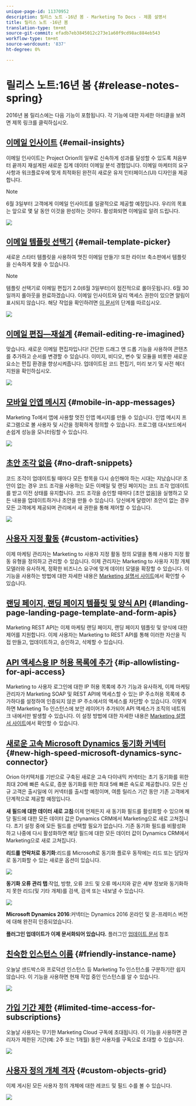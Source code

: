 ```yaml
---
unique-page-id: 11370952
description: 릴리스 노트 -16년 봄 - Marketing To Docs - 제품 설명서
title: 릴리스 노트 -16년 봄
translation-type: tm+mt
source-git-commit: efadb7eb3845012c273e1a60f9cd98ac884eb543
workflow-type: tm+mt
source-wordcount: '837'
ht-degree: 0%

---
```



# 릴리스 노트:16년 봄 {#release-notes-spring}

2016년 봄 릴리스에는 다음 기능이 포함됩니다. 각 기능에 대한 자세한 아티클을 보려면 제목 링크를 클릭하십시오.

## [이메일 인사이트](http://docs.marketo.com/display/docs/email+insights) {#email-insights}

이메일 인사이트는 Project Orion의 일부로 신속하게 성과를 달성할 수 있도록 처음부터 끝까지 재설계된 새로운 집계 데이터 이메일 분석 경험입니다. 이메일 마케터의 요구 사항과 워크플로우에 맞게 최적화된 완전히 새로운 유저 인터페이스(UI) 디자인을 제공합니다.

>[!NOTE]
>
>6월 3일부터 고객에게 이메일 인사이트를 일괄적으로 제공할 예정입니다. 우리의 목표는 앞으로 몇 달 동안 이것을 완성하는 것이다. 활성화되면 이메일로 알려 드립니다.

![](assets/two.png)

## [이메일 템플릿 선택기](/help/marketo/product-docs/email-marketing/general/email-editor-2/email-template-picker-overview.md) {#email-template-picker}

새로운 스타터 템플릿을 사용하여 멋진 이메일 만들기! 또한 라이브 축소판에서 템플릿을 신속하게 찾을 수 있습니다.

>[!NOTE]
>
>템플릿 선택기로 이메일 편집기 2.0(6월 3일부터)이 점진적으로 롤아웃됩니다. 6월 30일까지 롤아웃을 완료하겠습니다. 이메일 인사이트와 달리 액세스 권한이 있으면 알림이 표시되지 않습니다. 해당 작업을 확인하려면 [이 문서](https://docs.marketo.com/pages/viewpage.action?pageId=11373011)의 단계를 따르십시오.

![](assets/5-29-home-starter-templates.png)

## [이메일 편집—재설계](/help/marketo/product-docs/email-marketing/general/email-editor-2/email-editor-v2-0-overview.md) {#email-editing-re-imagined}

맞습니다. 새로운 이메일 편집자입니다! 간단한 드래그 앤 드롭 기능을 사용하여 콘텐츠를 추가하고 순서를 변경할 수 있습니다. 이미지, 비디오, 변수 및 모듈을 비롯한 새로운 요소는 편집 환경을 향상시켜줍니다. 업데이트된 코드 편집기, 미리 보기 및 사전 헤더 지원을 확인하십시오.

![](assets/17a-29-modules-next.png)

## [모바일 인앱 메시지](/help/marketo/product-docs/mobile-marketing/in-app-messages/understanding-in-app-messages.md) {#mobile-in-app-messages}

Marketing To에서 앱에 사용할 멋진 인앱 메시지를 만들 수 있습니다. 인앱 메시지 프로그램으로 볼 사용자 및 시간을 정확하게 정의할 수 있습니다. 프로그램 대시보드에서 손쉽게 성능을 모니터링할 수 있습니다.

![](assets/pasted-image-at-2016-05-24-09-45-am.png)

## [초안 조각 없음](/help/marketo/product-docs/administration/users-and-roles/managing-user-roles-and-permissions/enable-no-draft-for-snippets.md) {#no-draft-snippets}

코드 조각이 업데이트될 때마다 모든 항목을 다시 승인해야 하는 시대는 지났습니다! 초안이 없는 경우 코드 조각을 사용하는 모든 이메일 및 랜딩 페이지는 코드 조각 업데이트를 받고 이전 상태를 유지합니다. 코드 조각을 승인할 때마다 [초안 없음]을 실행하고 모든 내용을 업데이트하거나 초안을 만들 수 있습니다. 당신에게 달렸어! 초안이 없는 경우 모든 고객에게 제공되며 관리에서 새 권한을 통해 제어할 수 있습니다.

![](assets/image2016-5-16-15-3a41-3a17.png)

## [사용자 지정 활동](http://docs.marketo.com/display/docs/marketo+custom+activities) {#custom-activities}

이제 마케팅 관리자는 Marketing to 사용자 지정 활동 정의 모델을 통해 사용자 지정 활동 유형을 정의하고 관리할 수 있습니다. 이제 관리자는 Marketing to 사용자 지정 개체 모델러와 유사하게, 정확한 비즈니스 요구에 맞게 데이터 모델을 확장할 수 있습니다. 이 기능을 사용하는 방법에 대한 자세한 내용은 [Marketing 설명서 사이트](https://docs.marketo.com/display/public/DOCS/Marketo+Custom+Activities)에서 확인할 수 있습니다.

## [랜딩 페이지, 랜딩 페이지 템플릿 및 양식 API](http://developers.marketo.com/blog/spring-2016-updates/) {#landing-page-landing-page-template-and-form-apis}

Marketing REST API는 이제 마케팅 랜딩 페이지, 랜딩 페이지 템플릿 및 양식에 대한 제어를 지원합니다. 이제 사용자는 Marketing to REST API를 통해 이러한 자산을 직접 만들고, 업데이트하고, 승인하고, 삭제할 수 있습니다.

## [API 액세스용 IP 허용 목록에 추가](/help/marketo/product-docs/administration/additional-integrations/create-an-allowlist-for-ip-based-api-access.md) {#ip-allowlisting-for-api-access}

Marketing to 사용자 로그인에 대한 IP 허용 목록에 추가 기능과 유사하게, 이제 마케팅 관리자가 Marketing SOAP 및 REST API에 액세스할 수 있는 IP 주소허용 목록에 추가하다를 설정하여 인증되지 않은 IP 주소에서의 액세스를 차단할 수 있습니다. 이렇게 하면 Marketing To 인스턴스에 보안 레이어가 추가되어 API 액세스가 조직의 네트워크 내에서만 발생할 수 있습니다. 이 설정 방법에 대한 자세한 내용은 [Marketing 설명서 사이트](https://docs.marketo.com/display/public/DOCS/Create+a+Whitelist+for+IP-Based+API+Access)에서 확인할 수 있습니다.

## [새로운 고속 Microsoft Dynamics 동기화 커넥터](/help/marketo/product-docs/crm-sync/microsoft-dynamics-sync/microsoft-dynamics-sync-details/sync-status.md) {#new-high-speed-microsoft-dynamics-sync-connector}

Orion 아키텍처를 기반으로 구축된 새로운 고속 다이내믹 커넥터는 초기 동기화를 위한 최대 20배 빠른 속도로, 증분 동기화를 위한 최대 5배 빠른 속도로 제공합니다. 모든 신규 고객은 출시일에 이 커넥터를 출시할 예정이며, 여름 릴리스 기간 동안 기존 고객에게 단계적으로 제공할 예정입니다.

**새 필드에 대한 데이터 새로 고침**:이제 언제든지 새 동기화 필드를 활성화할 수 있으며 해당 필드에 대한 모든 데이터 값은 Dynamics CRM에서 Marketing으로 새로 고쳐집니다. 초기 설정 중에 모든 필드를 선택할 필요가 없습니다. 기존 동기화 필드를 비활성화하고 나중에 다시 활성화하면 해당 필드에 대한 모든 데이터 값이 Dynamics CRM에서 Marketing으로 새로 고쳐집니다.

**리드를 연락처로 동기화**:리드를 Microsoft로 동기화 플로우 동작에는 리드 또는 담당자로 동기화할 수 있는 새로운 옵션이 있습니다.

![](assets/image2016-5-19-8-3a59-3a9.png)

**동기화 오류 관리 탭**:작업, 방향, 오류 코드 및 오류 메시지와 같은 세부 정보와 동기화하지 못한 리드(및 기타 개체)를 검색, 검색 또는 내보낼 수 있습니다.

![](assets/sync-errors.png)

**Microsoft Dynamics 2016**:커넥터는 Dynamics 2016 온라인 및 온-프레미스 버전에 대해 완전히 인증되었습니다.

**플러그인 업데이트가 이제 문서화되어 있습니다.** 플러그인  [업데이트 문서](/help/marketo/product-docs/crm-sync/microsoft-dynamics-sync/marketo-plugin-releases-for-microsoft-dynamics.md) 참조

## [친숙한 인스턴스 이름](/help/marketo/product-docs/administration/settings/edit-subscription-settings.md) {#friendly-instance-name}

오늘날 샌드박스와 프로덕션 인스턴스 등 Marketing To 인스턴스를 구분하기란 쉽지 않습니다. 이 기능을 사용하면 현재 작업 중인 인스턴스를 알 수 있습니다.

![](assets/image2016-5-16-15-3a57-3a14.png)

## [가입 기간 제한](/help/marketo/product-docs/administration/users-and-roles/managing-marketo-users.md) {#limited-time-access-for-subscriptions}

오늘날 사용자는 무기한 Marketing Cloud 구독에 초대됩니다. 이 기능을 사용하면 관리자가 제한된 기간(예: 2주 또는 1개월) 동안 사용자를 구독으로 초대할 수 있습니다.

![](assets/image2016-5-16-15-3a59-3a52.png)

## [사용자 정의 개체 격자](/help/marketo/product-docs/administration/marketo-custom-objects/understanding-marketo-custom-objects.md) {#custom-objects-grid}

이제 게시된 모든 사용자 정의 개체에 대한 레코드 및 필드 수를 볼 수 있습니다.

![](assets/custom-objects-grid.png)
